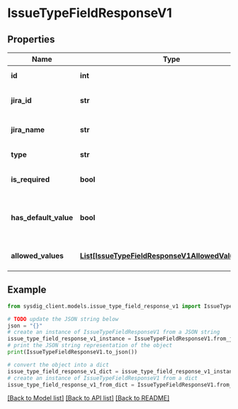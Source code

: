 # IssueTypeFieldResponseV1


## Properties

Name | Type | Description | Notes
------------ | ------------- | ------------- | -------------
**id** | **int** | Issue type field id. | 
**jira_id** | **str** | Issue type field id on Jira. | 
**jira_name** | **str** | Jira issue type field name. | 
**type** | **str** | Issue type field type. | 
**is_required** | **bool** | Indicates if the field is required. | 
**has_default_value** | **bool** | Indicates if the field has a default value. | 
**allowed_values** | [**List[IssueTypeFieldResponseV1AllowedValuesInner]**](IssueTypeFieldResponseV1AllowedValuesInner.md) | Allowed values for the field. | [optional] 

## Example

```python
from sysdig_client.models.issue_type_field_response_v1 import IssueTypeFieldResponseV1

# TODO update the JSON string below
json = "{}"
# create an instance of IssueTypeFieldResponseV1 from a JSON string
issue_type_field_response_v1_instance = IssueTypeFieldResponseV1.from_json(json)
# print the JSON string representation of the object
print(IssueTypeFieldResponseV1.to_json())

# convert the object into a dict
issue_type_field_response_v1_dict = issue_type_field_response_v1_instance.to_dict()
# create an instance of IssueTypeFieldResponseV1 from a dict
issue_type_field_response_v1_from_dict = IssueTypeFieldResponseV1.from_dict(issue_type_field_response_v1_dict)
```
[[Back to Model list]](../README.md#documentation-for-models) [[Back to API list]](../README.md#documentation-for-api-endpoints) [[Back to README]](../README.md)


